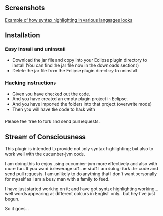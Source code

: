 ## Screenshots

[Example of how syntax highlighting in various languages looks](http://www.flickr.com/photos/pillemer/6915915338/)

##  Installation

### Easy install and uninstall

* Download the jar file and copy into your Eclipse plugin directory to install
(You can find the jar file now in the downloads sections)
* Delete the jar file from the Eclipse plugin directory to uninstall

### Hacking instructions

* Given you have checked out the code.
* And you have created an empty plugin project in Eclipse.
* And you have imported the folders into that project (overwrite mode)
* Then you will have the code to hack with

###

Please feel free to fork and send pull requests. 

## Stream of Consciousness

This plugin is intended to provide not only syntax highlighting; but also to work well with the cucumber-jvm code.

I am doing this to enjoy using cucumber-jvm more effectively and also with more fun. If you want to leverage off the stuff I am doing; fork the code and send pull requests.
I am unlikely to do anything that I don't want personally for myself as I am a busy man with a family to feed.


I have just started working on it; and have got syntax highlighting working... well words appearing as different colours in English only.. but hey I've just begun.



So it goes...
 